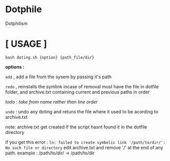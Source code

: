# Dotphile
Dotphilism

[ USAGE ]
=
`bash doting.sh {option} {path_file/dir}`

**options :**

`add` , add a file from the sysem by passing it's path

`redo` , reinstalls the symlink incase of removal
must have the file in dotfile folder, and archive.txt containing
current and previous paths in order

*todo : take from name rather than line order*

`undo` : undo any doting and retuns the file where it used to be acording to
archive.txt


note: archive.txt get created if the script hasnt found it in the dotfile directory


if you get this error :
`ln: failed to create symbolic link '/path/to/dir/': No such file or directory`
edit archive.txt and remove '/' at the end of any path.
example : /path/to/dir/ -> /path/to/dir

